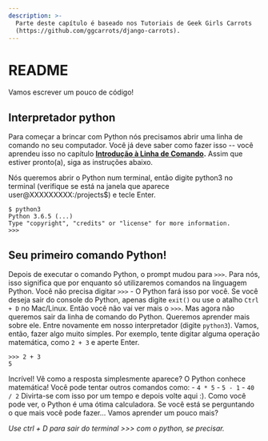 ```yaml
---
description: >-
  Parte deste capítulo é baseado nos Tutoriais de Geek Girls Carrots
  (https://github.com/ggcarrots/django-carrots).
---
```


# README

Vamos escrever um pouco de código!

## Interpretador python

Para começar a brincar com Python nós precisamos abrir uma linha de comando no seu computador. Você já deve saber como fazer isso -- você aprendeu isso no capítulo [**Introdução à Linha de Comando**](readme.md)**.** Assim que estiver pronto\(a\), siga as instruções abaixo.

Nós queremos abrir o Python num terminal, então digite python3 no terminal \(verifique se está na janela que aparece user@XXXXXXXXX:/projects$\) e tecle Enter.

```text
$ python3
Python 3.6.5 (...)
Type "copyright", "credits" or "license" for more information.
>>>
```

## Seu primeiro comando Python!

Depois de executar o comando Python, o prompt mudou para `>>>`. Para nós, isso significa que por enquanto só utilizaremos comandos na linguagem Python. Você não precisa digitar `>>>` - O Python fará isso por você. Se você deseja sair do console do Python, apenas digite `exit()` ou use o atalho `Ctrl + D` no Mac/Linux. Então você não vai ver mais o `>>>`. Mas agora não queremos sair da linha de comando do Python. Queremos aprender mais sobre ele. Entre novamente em nosso interpretador \(digite `python3`\). Vamos, então, fazer algo muito simples. Por exemplo, tente digitar alguma operação matemática, como `2 + 3` e aperte Enter.

```text
>>> 2 + 3
5
```

Incrível! Vê como a resposta simplesmente aparece? O Python conhece matemática! Você pode tentar outros comandos como: - `4 * 5` - `5 - 1` - `40 / 2` Divirta-se com isso por um tempo e depois volte aqui :\). Como você pode ver, o Python é uma ótima calculadora. Se você está se perguntando o que mais você pode fazer... Vamos aprender um pouco mais?

_Use ctrl + D para sair do terminal &gt;&gt;&gt; com o python, se precisar._

